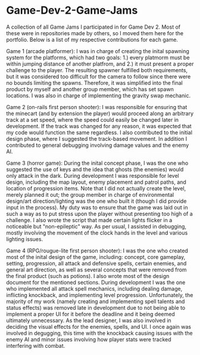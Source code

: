 # Game-Dev-2-Game-Jams
A collection of all Game Jams I participated in for Game Dev 2. Most of these were in repositories made by others, so I moved them here for the portfolio.
Below is a list of my respective contributions for each game.

Game 1 (arcade platformer):
I was in charge of creating the inital spawning system for the platforms, which had two goals:
 1.) every platmorm must be within jumping distance of another platfrom, and 2.) it must present a proper challenge to the player.
 The resulting spawner fulfilled both requirements, but it was considered too difficult for the camera to follow since there were no bounds limiting the spawns.
 Therefore, it was simplified into the final product by myself and another group member, which has set spawn locations.
I was also in charge of implementing the gravity swap mechanic.

Game 2 (on-rails first person shooter):
I was responsible for ensuring that the minecart (and by extension the player) would proceed along an arbitrary track at a set speed, where the speed could easily be changed later in development.
If the track was changed for any reason, it was expected that my code would function the same regardless.
I also contributed to the initial design phase, where I suggested the track-based movement. In addition I contributed to general debugging involving damage values and the enemy AI.

Game 3 (horror game):
During the inital concept phase, I was the one who suggested the use of keys and the idea that ghosts (the enemies) would only attack in the dark.
During development I was responsible for level design, including the map layout, enemy placement and patrol paths, and location of progression items.
Note that I did not actually create the level, merely planned it out; the group member in charge of environmental design/art direction/lighting was the one who built it (though I did provide input in the process).
My duty was to ensure that the game was laid out in such a way as to put stress upon the player without presenting too high of a challenge.
I also wrote the script that made certain lights flicker in a noticeable but "non-epileptic" way.
As per usual, I assisted in debugging, mostly involving the movement of the clock hands in the level and various lighting issues.

Game 4 (RPG/rougue-lite first person shooter):
I was the one who created most of the inital design of the game, including: concept, core gameplay, setting, progression, all attack and defensive spells, certain enemies,
and general art direction, as well as several concepts that were removed from the final product (such as potions). I also wrote most of the design document for the mentioned sections.
During development I was the one who implemented all attack spell mechanics, including dealing damage, inflicting knockback, and implementing level progression.
Unfortunately, the majority of my work (namely creating and implementing spell talents and status effects) was removed late in development due to not being able to implement a proper UI for it before the deadline and it being deemed ultimately unnecessary.
As the lead designer, I was also involved in deciding the visual effects for the enemies, spells, and UI.
I once again was involved in degugging, this time with the knockback causing issues with the enemy AI and minor issues involving how player stats were tracked interfering with combat.
